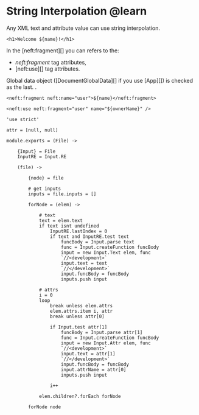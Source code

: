 String Interpolation @learn
=========================

Any XML text and attribute value can use string interpolation.

```
<h1>Welcome ${name}!</h1>
```

In the [neft:fragment][] you can refers to the:
- *neft:fragment* tag attributes,
- [neft:use][] tag attributes.

Global data object ([DocumentGlobalData][] if you use [App][]) is checked as the last.
.

```
<neft:fragment neft:name="user">${name}</neft:fragment>

<neft:use neft:fragment="user" name="${ownerName}" />
```

	'use strict'

	attr = [null, null]

	module.exports = (File) ->

		{Input} = File
		InputRE = Input.RE

		(file) ->

			{node} = file

			# get inputs
			inputs = file.inputs = []

			forNode = (elem) ->

				# text
				text = elem.text
				if text isnt undefined
					InputRE.lastIndex = 0
					if text and InputRE.test text
						funcBody = Input.parse text
						func = Input.createFunction funcBody
						input = new Input.Text elem, func
						`//<development>`
						input.text = text
						`//</development>`
						input.funcBody = funcBody
						inputs.push input

				# attrs
				i = 0
				loop
					break unless elem.attrs
					elem.attrs.item i, attr
					break unless attr[0]

					if Input.test attr[1]
						funcBody = Input.parse attr[1]
						func = Input.createFunction funcBody
						input = new Input.Attr elem, func
						`//<development>`
						input.text = attr[1]
						`//</development>`
						input.funcBody = funcBody
						input.attrName = attr[0]
						inputs.push input

					i++

				elem.children?.forEach forNode

			forNode node
